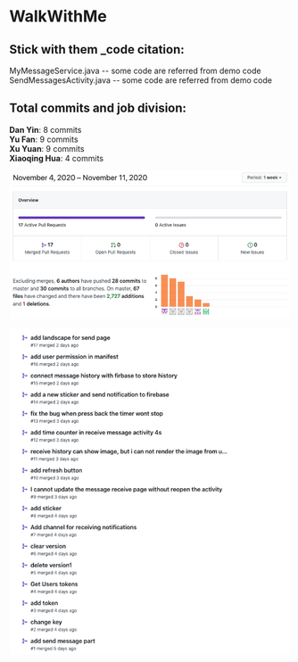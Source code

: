 # WalkWithMe

## Stick with them _code citation:
MyMessageService.java  -- some code are referred from demo code\
SendMessagesActivity.java  -- some code are referred from demo code


## Total commits and job division:
__Dan Yin__: 8 commits  
__Yu Fan__: 9 commits  
__Xu Yuan__: 9 commits  
__Xiaoqing Hua__: 4 commits  

![alt text](/StickWithEm/commits.png)

![alt text](/StickWithEm/commits2.png)
